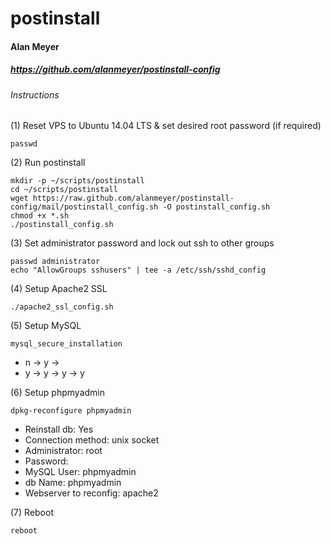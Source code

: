 # postinstall
#### Alan Meyer
##### https://github.com/alanmeyer/postinstall-config
   
###### Instructions   
   
(1) Reset VPS to Ubuntu 14.04 LTS & set desired root password (if required)
```
passwd
```

(2) Run postinstall
```
mkdir -p ~/scripts/postinstall
cd ~/scripts/postinstall
wget https://raw.github.com/alanmeyer/postinstall-config/mail/postinstall_config.sh -O postinstall_config.sh
chmod +x *.sh
./postinstall_config.sh
```
(3) Set administrator password and lock out ssh to other groups
```
passwd administrator
echo "AllowGroups sshusers" | tee -a /etc/ssh/sshd_config
```

(4) Setup Apache2 SSL
```
./apache2_ssl_config.sh
```

(5) Setup MySQL
```
mysql_secure_installation
```
- n -> y -> <password>
- y -> y -> y -> y

(6) Setup phpmyadmin
```
dpkg-reconfigure phpmyadmin
```
- Reinstall db:             Yes
- Connection method:        unix socket
- Administrator:            root
- Password:                 <password-from-mysql-setup>
- MySQL User:               phpmyadmin
- db Name:                  phpmyadmin
- Webserver to reconfig:    apache2

(7) Reboot
```
reboot
```
